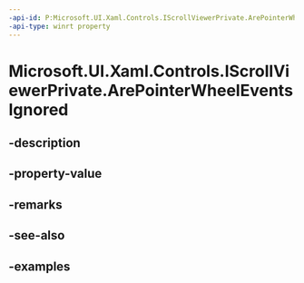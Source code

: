 ```yaml
---
-api-id: P:Microsoft.UI.Xaml.Controls.IScrollViewerPrivate.ArePointerWheelEventsIgnored
-api-type: winrt property
---
```


# Microsoft.UI.Xaml.Controls.IScrollViewerPrivate.ArePointerWheelEventsIgnored

<!--
public bool ArePointerWheelEventsIgnored { get; set; }
-->


## -description

## -property-value

## -remarks

## -see-also

## -examples


